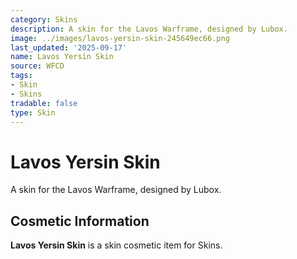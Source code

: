 ```yaml
---
category: Skins
description: A skin for the Lavos Warframe, designed by Lubox.
image: ../images/lavos-yersin-skin-245649ec66.png
last_updated: '2025-09-17'
name: Lavos Yersin Skin
source: WFCD
tags:
- Skin
- Skins
tradable: false
type: Skin
---
```


# Lavos Yersin Skin

A skin for the Lavos Warframe, designed by Lubox.

## Cosmetic Information

**Lavos Yersin Skin** is a skin cosmetic item for Skins.

